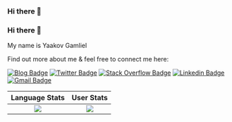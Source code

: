 ### Hi there 👋

<!--
**yaakovgamliel/yaakovgamliel** is a ✨ _special_ ✨ repository because its `README.md` (this file) appears on your GitHub profile.

Here are some ideas to get you started:

- 🔭 I’m currently working on ...
- 🌱 I’m currently learning ...
- 👯 I’m looking to collaborate on ...
- 🤔 I’m looking for help with ...
- 💬 Ask me about ...
- 📫 How to reach me: ...
- 😄 Pronouns: ...
- ⚡ Fun fact: ...
-->
### Hi there 👋

My name is Yaakov Gamliel

Find out more about me & feel free to connect me here:


[![Blog Badge](https://img.shields.io/badge/-stories__of__a_lifelong__student-FF4088?style=flat-square&logo=Hugo&logoColor=white&link=https://lifelongstudent.io)](https://lifelongstudent.io)
[![Twitter Badge](https://img.shields.io/badge/-nirgn975-1DA1F2?style=flat-square&logo=Twitter&logoColor=white&link=https://twitter.com/nirgn975)](https://twitter.com/nirgn975)
[![Stack Overflow Badge](https://img.shields.io/badge/-nirgn-FE7A16?style=flat-square&logo=StackOverflow&logoColor=white&link=http://stackoverflow.com/users/2040160/nir)](http://stackoverflow.com/users/2040160/nir)
[![Linkedin Badge](https://img.shields.io/badge/-nirgn-0077B5?style=flat-square&logo=Linkedin&logoColor=white&link=https://www.linkedin.com/in/nirgn)](https://www.linkedin.com/in/nirgn)
[![Gmail Badge](https://img.shields.io/badge/-nir@galon.io-D14836?style=flat-square&logo=Gmail&logoColor=white&link=mailto:nir@galon.io)](mailto:nir@galon.io)

Language Stats             |  User Stats
:-------------------------:|:-------------------------:
![](https://github-readme-stats.vercel.app/api/top-langs/?username=yaakovgamliel&langs_count=10&layout=compact&theme=dark&hide_title=true&exclude_repo=DLND,elmctron)  |  ![](https://github-readme-stats.vercel.app/api?username=yaakovgamliel&count_private=true&show_icons=true&theme=dark&hide_title=true)

